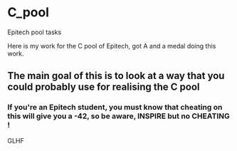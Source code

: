 # C_pool
Epitech pool tasks

Here is my work for the C pool of Epitech, got A and a medal doing this work.

## The main goal of this is to look at a way that you could probably use for realising the C pool
### If you're an Epitech student, you must know that cheating on this will give you a -42, so be aware, INSPIRE but no CHEATING !

GLHF


